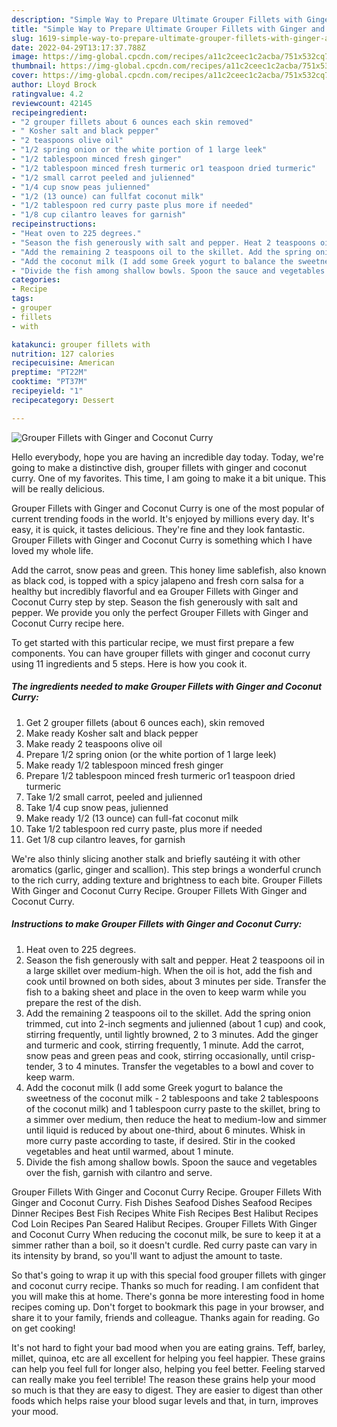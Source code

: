 ```yaml
---
description: "Simple Way to Prepare Ultimate Grouper Fillets with Ginger and Coconut Curry"
title: "Simple Way to Prepare Ultimate Grouper Fillets with Ginger and Coconut Curry"
slug: 1619-simple-way-to-prepare-ultimate-grouper-fillets-with-ginger-and-coconut-curry
date: 2022-04-29T13:17:37.788Z
image: https://img-global.cpcdn.com/recipes/a11c2ceec1c2acba/751x532cq70/grouper-fillets-with-ginger-and-coconut-curry-recipe-main-photo.jpg
thumbnail: https://img-global.cpcdn.com/recipes/a11c2ceec1c2acba/751x532cq70/grouper-fillets-with-ginger-and-coconut-curry-recipe-main-photo.jpg
cover: https://img-global.cpcdn.com/recipes/a11c2ceec1c2acba/751x532cq70/grouper-fillets-with-ginger-and-coconut-curry-recipe-main-photo.jpg
author: Lloyd Brock
ratingvalue: 4.2
reviewcount: 42145
recipeingredient:
- "2 grouper fillets about 6 ounces each skin removed"
- " Kosher salt and black pepper"
- "2 teaspoons olive oil"
- "1/2 spring onion or the white portion of 1 large leek"
- "1/2 tablespoon minced fresh ginger"
- "1/2 tablespoon minced fresh turmeric or1 teaspoon dried turmeric"
- "1/2 small carrot peeled and julienned"
- "1/4 cup snow peas julienned"
- "1/2 (13 ounce) can fullfat coconut milk"
- "1/2 tablespoon red curry paste plus more if needed"
- "1/8 cup cilantro leaves for garnish"
recipeinstructions:
- "Heat oven to 225 degrees."
- "Season the fish generously with salt and pepper. Heat 2 teaspoons oil in a large skillet over medium-high. When the oil is hot, add the fish and cook until browned on both sides, about 3 minutes per side. Transfer the fish to a baking sheet and place in the oven to keep warm while you prepare the rest of the dish."
- "Add the remaining 2 teaspoons oil to the skillet. Add the spring onion trimmed, cut into 2-inch segments and julienned (about 1 cup) and cook, stirring frequently, until lightly browned, 2 to 3 minutes. Add the ginger and turmeric and cook, stirring frequently, 1 minute. Add the carrot, snow peas and green peas and cook, stirring occasionally, until crisp-tender, 3 to 4 minutes. Transfer the vegetables to a bowl and cover to keep warm."
- "Add the coconut milk (I add some Greek yogurt to balance the sweetness of the coconut milk - 2 tablespoons and take 2 tablespoons of the coconut milk) and 1 tablespoon curry paste to the skillet, bring to a simmer over medium, then reduce the heat to medium-low and simmer until liquid is reduced by about one-third, about 6 minutes. Whisk in more curry paste according to taste, if desired. Stir in the cooked vegetables and heat until warmed, about 1 minute."
- "Divide the fish among shallow bowls. Spoon the sauce and vegetables over the fish, garnish with cilantro and serve."
categories:
- Recipe
tags:
- grouper
- fillets
- with

katakunci: grouper fillets with 
nutrition: 127 calories
recipecuisine: American
preptime: "PT22M"
cooktime: "PT37M"
recipeyield: "1"
recipecategory: Dessert

---
```



![Grouper Fillets with Ginger and Coconut Curry](https://img-global.cpcdn.com/recipes/a11c2ceec1c2acba/751x532cq70/grouper-fillets-with-ginger-and-coconut-curry-recipe-main-photo.jpg)

Hello everybody, hope you are having an incredible day today. Today, we're going to make a distinctive dish, grouper fillets with ginger and coconut curry. One of my favorites. This time, I am going to make it a bit unique. This will be really delicious.

Grouper Fillets with Ginger and Coconut Curry is one of the most popular of current trending foods in the world. It's enjoyed by millions every day. It's easy, it is quick, it tastes delicious. They're fine and they look fantastic. Grouper Fillets with Ginger and Coconut Curry is something which I have loved my whole life.

Add the carrot, snow peas and green. This honey lime sablefish, also known as black cod, is topped with a spicy jalapeno and fresh corn salsa for a healthy but incredibly flavorful and ea Grouper Fillets with Ginger and Coconut Curry step by step. Season the fish generously with salt and pepper. We provide you only the perfect Grouper Fillets with Ginger and Coconut Curry recipe here.


To get started with this particular recipe, we must first prepare a few components. You can have grouper fillets with ginger and coconut curry using 11 ingredients and 5 steps. Here is how you cook it.

<!--inarticleads1-->

##### The ingredients needed to make Grouper Fillets with Ginger and Coconut Curry:

1. Get 2 grouper fillets (about 6 ounces each), skin removed
1. Make ready  Kosher salt and black pepper
1. Make ready 2 teaspoons olive oil
1. Prepare 1/2 spring onion (or the white portion of 1 large leek)
1. Make ready 1/2 tablespoon minced fresh ginger
1. Prepare 1/2 tablespoon minced fresh turmeric or1 teaspoon dried turmeric
1. Take 1/2 small carrot, peeled and julienned
1. Take 1/4 cup snow peas, julienned
1. Make ready 1/2 (13 ounce) can full-fat coconut milk
1. Take 1/2 tablespoon red curry paste, plus more if needed
1. Get 1/8 cup cilantro leaves, for garnish


We&#39;re also thinly slicing another stalk and briefly sautéing it with other aromatics (garlic, ginger and scallion). This step brings a wonderful crunch to the rich curry, adding texture and brightness to each bite. Grouper Fillets With Ginger and Coconut Curry Recipe. Grouper Fillets With Ginger and Coconut Curry. 

<!--inarticleads2-->

##### Instructions to make Grouper Fillets with Ginger and Coconut Curry:

1. Heat oven to 225 degrees.
1. Season the fish generously with salt and pepper. Heat 2 teaspoons oil in a large skillet over medium-high. When the oil is hot, add the fish and cook until browned on both sides, about 3 minutes per side. Transfer the fish to a baking sheet and place in the oven to keep warm while you prepare the rest of the dish.
1. Add the remaining 2 teaspoons oil to the skillet. Add the spring onion trimmed, cut into 2-inch segments and julienned (about 1 cup) and cook, stirring frequently, until lightly browned, 2 to 3 minutes. Add the ginger and turmeric and cook, stirring frequently, 1 minute. Add the carrot, snow peas and green peas and cook, stirring occasionally, until crisp-tender, 3 to 4 minutes. Transfer the vegetables to a bowl and cover to keep warm.
1. Add the coconut milk (I add some Greek yogurt to balance the sweetness of the coconut milk - 2 tablespoons and take 2 tablespoons of the coconut milk) and 1 tablespoon curry paste to the skillet, bring to a simmer over medium, then reduce the heat to medium-low and simmer until liquid is reduced by about one-third, about 6 minutes. Whisk in more curry paste according to taste, if desired. Stir in the cooked vegetables and heat until warmed, about 1 minute.
1. Divide the fish among shallow bowls. Spoon the sauce and vegetables over the fish, garnish with cilantro and serve.


Grouper Fillets With Ginger and Coconut Curry Recipe. Grouper Fillets With Ginger and Coconut Curry. Fish Dishes Seafood Dishes Seafood Recipes Dinner Recipes Best Fish Recipes White Fish Recipes Best Halibut Recipes Cod Loin Recipes Pan Seared Halibut Recipes. Grouper Fillets With Ginger and Coconut Curry When reducing the coconut milk, be sure to keep it at a simmer rather than a boil, so it doesn&#39;t curdle. Red curry paste can vary in its intensity by brand, so you&#39;ll want to adjust the amount to taste. 

So that's going to wrap it up with this special food grouper fillets with ginger and coconut curry recipe. Thanks so much for reading. I am confident that you will make this at home. There's gonna be more interesting food in home recipes coming up. Don't forget to bookmark this page in your browser, and share it to your family, friends and colleague. Thanks again for reading. Go on get cooking!

It's not hard to fight your bad mood when you are eating grains. Teff, barley, millet, quinoa, etc are all excellent for helping you feel happier. These grains can help you feel full for longer also, helping you feel better. Feeling starved can really make you feel terrible! The reason these grains help your mood so much is that they are easy to digest. They are easier to digest than other foods which helps raise your blood sugar levels and that, in turn, improves your mood.
